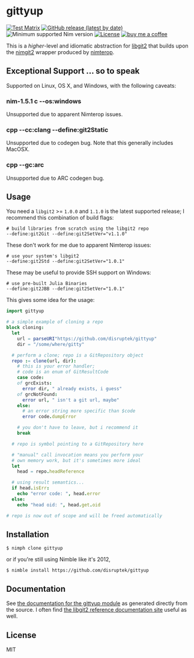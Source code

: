# gittyup

[![Test Matrix](https://github.com/disruptek/gittyup/workflows/CI/badge.svg)](https://github.com/disruptek/gittyup/actions?query=workflow%3ACI)
[![GitHub release (latest by date)](https://img.shields.io/github/v/release/disruptek/gittyup?style=flat)](https://github.com/disruptek/gittyup/releases/latest)
![Minimum supported Nim version](https://img.shields.io/badge/nim-1.2.13%2B-informational?style=flat&logo=nim)
[![License](https://img.shields.io/github/license/disruptek/gittyup?style=flat)](#license)
[![buy me a coffee](https://img.shields.io/badge/donate-buy%20me%20a%20coffee-orange.svg)](https://www.buymeacoffee.com/disruptek)

This is a _higher_-level and idiomatic abstraction for
[libgit2](https://libgit2.org/) that builds upon the
[nimgit2](https://github.com/genotrance/nimgit2) wrapper produced by
[nimterop](https://github.com/nimterop/nimterop).

## Exceptional Support ... so to speak

Supported on Linux, OS X, and Windows, with the following caveats:

### nim-1.5.1 c --os:windows

Unsupported due to apparent Nimterop issues.

### cpp --cc:clang --define:git2Static

Unsupported due to codegen bug.  Note that this generally includes MacOSX.

### cpp --gc:arc

Unsupported due to ARC codegen bug.

## Usage

You need a `libgit2` >= `1.0.0` and `1.1.0` is the latest supported release; I
recommend this combination of build flags:

```
# build libraries from scratch using the libgit2 repo
--define:git2Git --define:git2SetVer="v1.1.0"
```

These don't work for me due to apparent Nimterop issues:
```
# use your system's libgit2
--define:git2Std --define:git2SetVer="1.0.1"
```

These may be useful to provide SSH support on Windows:
```
# use pre-built Julia Binaries
--define:git2JBB --define:git2SetVer="1.0.1"
```

This gives some idea for the usage:

```nim
import gittyup

# a simple example of cloning a repo
block cloning:
  let
    url = parseURI"https://github.com/disruptek/gittyup"
    dir = "/some/where/gitty"

  # perform a clone; repo is a GitRepository object
  repo := clone(url, dir):
    # this is your error handler;
    # code is an enum of GitResultCode
    case code:
    of grcExists:
      error dir, " already exists, i guess"
    of grcNotFound:
      error url, " isn't a git url, maybe"
    else:
      # an error string more specific than $code
      error code.dumpError

    # you don't have to leave, but i recommend it
    break

  # repo is symbol pointing to a GitRepository here

  # "manual" call invocation means you perform your
  # own memory work, but it's sometimes more ideal
  let
    head = repo.headReference

  # using result semantics...
  if head.isErr:
    echo "error code: ", head.error
  else:
    echo "head oid: ", head.get.oid

# repo is now out of scope and will be freed automatically
```

## Installation

```
$ nimph clone gittyup
```
or if you're still using Nimble like it's 2012,
```
$ nimble install https://github.com/disruptek/gittyup
```

## Documentation

See [the documentation for the gittyup module](https://disruptek.github.io/gittyup/gittyup.html) as generated directly from the source.  I often find
[the libgit2 reference documentation site](https://libgit2.org/) useful
as well.

## License
MIT

